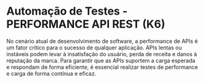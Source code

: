# Automação de Testes - PERFORMANCE API REST (K6)
No cenário atual de desenvolvimento de software, a performance de APIs é um fator
crítico para o sucesso de qualquer aplicação. APIs lentas ou instáveis podem levar à
insatisfação do usuário, perda de receita e danos à reputação da marca. Para garantir
que as APIs suportem a carga esperada e respondam de forma eficiente, é essencial
realizar testes de performance e carga de forma contínua e eficaz.
